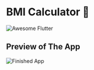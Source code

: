 
# BMI Calculator 💪
 <img alt="Awesome Flutter" src="https://img.shields.io/badge/Awesome-Flutter-blue.svg?longCache=true&style=flat-square" />

##  Preview of The App

![Finished App](https://github.com/londonappbrewery/Images/blob/master/bmi-calc-demo.gif)
